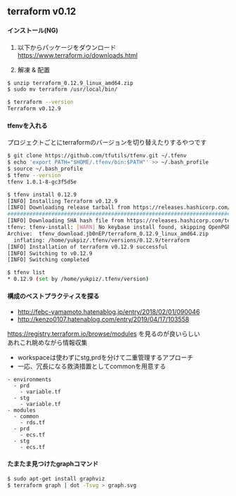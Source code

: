 ## terraform v0.12

#### インストール(NG)

1. 以下からパッケージをダウンロード
https://www.terraform.io/downloads.html  

2. 解凍 & 配置

```bash
$ unzip terraform_0.12.9_linux_amd64.zip
$ sudo mv terraform /usr/local/bin/

$ terraform --version
Terraform v0.12.9
```


#### tfenvを入れる

プロジェクトごとにterraformのバージョンを切り替えたりするやつです  

```bash
$ git clone https://github.com/tfutils/tfenv.git ~/.tfenv
$ echo 'export PATH="$HOME/.tfenv/bin:$PATH"' >> ~/.bash_profile
$ source ~/.bash_profile
$ tfenv --version
tfenv 1.0.1-8-gc3f5d5e

$ tfenv install 0.12.9
[INFO] Installing Terraform v0.12.9
[INFO] Downloading release tarball from https://releases.hashicorp.com/terraform/0.12.9/terraform_0.12.9_linux_amd64.zip
######################################################################################################################################## 100.0%
[INFO] Downloading SHA hash file from https://releases.hashicorp.com/terraform/0.12.9/terraform_0.12.9_SHA256SUMS
tfenv: tfenv-install: [WARN] No keybase install found, skipping OpenPGP signature verification
Archive:  tfenv_download.jb0nEP/terraform_0.12.9_linux_amd64.zip
  inflating: /home/yukpiz/.tfenv/versions/0.12.9/terraform  
[INFO] Installation of terraform v0.12.9 successful
[INFO] Switching to v0.12.9
[INFO] Switching completed

$ tfenv list
* 0.12.9 (set by /home/yukpiz/.tfenv/version)
```


#### 構成のベストプラクティスを探る

- http://febc-yamamoto.hatenablog.jp/entry/2018/02/01/090046
- http://kenzo0107.hatenablog.com/entry/2019/04/17/103558

https://registry.terraform.io/browse/modules を見るのが良いらしい  
あれこれ眺めながら情報収集  

- workspaceは使わずにstg,prdを分けて二重管理するアプローチ
- 一応、冗長になる救済措置としてcommonを用意する
```
- environments
  - prd
    - variable.tf
  - stg
    - variable.tf
- modules
  - common
    - rds.tf
  - prd
    - ecs.tf
  - stg
    - ecs.tf
```


#### たまたま見つけたgraphコマンド

```bash
$ sudo apt-get install graphviz
$ terraform graph | dot -Tsvg > graph.svg
```
